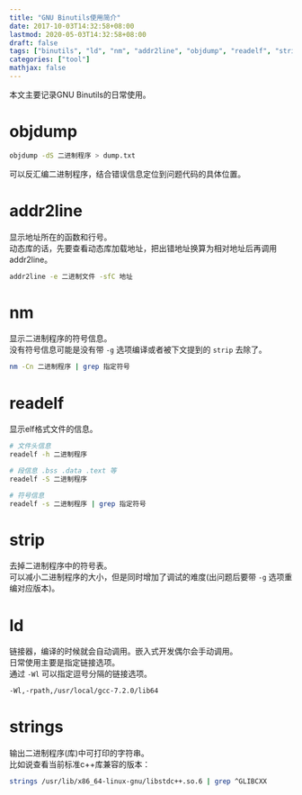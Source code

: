 ```yaml
---
title: "GNU Binutils使用简介"
date: 2017-10-03T14:32:58+08:00
lastmod: 2020-05-03T14:32:58+08:00
draft: false 
tags: ["binutils", "ld", "nm", "addr2line", "objdump", "readelf", "strings"]
categories: ["tool"]
mathjax: false
---
```


本文主要记录GNU Binutils的日常使用。  
<!--more-->

# objdump
```sh
objdump -dS 二进制程序 > dump.txt
```
可以反汇编二进制程序，结合错误信息定位到问题代码的具体位置。  

# addr2line
显示地址所在的函数和行号。  
动态库的话，先要查看动态库加载地址，把出错地址换算为相对地址后再调用addr2line。  
```sh
addr2line -e 二进制文件 -sfC 地址
```

# nm
显示二进制程序的符号信息。  
没有符号信息可能是没有带 `-g` 选项编译或者被下文提到的 `strip` 去除了。  
```sh
nm -Cn 二进制程序 | grep 指定符号
```

# readelf
显示elf格式文件的信息。  
```sh
# 文件头信息
readelf -h 二进制程序

# 段信息 .bss .data .text 等
readelf -S 二进制程序

# 符号信息
readelf -s 二进制程序 | grep 指定符号
```

# strip
去掉二进制程序中的符号表。  
可以减小二进制程序的大小，但是同时增加了调试的难度(出问题后要带 `-g` 选项重编对应版本)。  

# ld
链接器，编译的时候就会自动调用。嵌入式开发偶尔会手动调用。  
日常使用主要是指定链接选项。  
通过 `-Wl` 可以指定逗号分隔的链接选项。  
```sh
-Wl,-rpath,/usr/local/gcc-7.2.0/lib64
```

# strings
输出二进制程序(库)中可打印的字符串。  
比如说查看当前标准c++库兼容的版本：  
```sh
strings /usr/lib/x86_64-linux-gnu/libstdc++.so.6 | grep ^GLIBCXX
```
